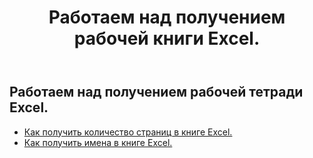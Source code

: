 ﻿---
title: Работаем над получением рабочей книги Excel.
second_title: Aspose.Cells Cloud Documen
linktitle: Ге
type: docs
url: /ru/workbook/get/
keywords: Working with getting on an Excel workbook
description: Aspose.Cells Cloud REST API поддерживает работу с книгой Excel. SDK поддерживает различные языки разработки. К ним относятся Android, C#, Go, Java, NodeJS, Perl, PHP, Python, Ruby и Swift.
weight: 100
kwords: Excel, Office Облако, REST API, Электронная таблица, PDF, CSV, Json, Markdwon, Работа с книгой Excel
---
## Работаем над получением рабочей тетради Excel.

- [Как получить количество страниц в книге Excel.](/cells/ru/workbook/get/page-count/)
- [Как получить имена в книге Excel.](/cells/ru/workbook/get/names/)
